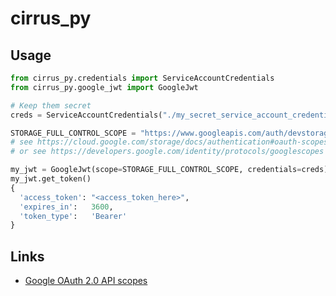 # cirrus_py

## Usage
```python
from cirrus_py.credentials import ServiceAccountCredentials
from cirrus_py.google_jwt import GoogleJwt

# Keep them secret
creds = ServiceAccountCredentials("./my_secret_service_account_credentials.json")

STORAGE_FULL_CONTROL_SCOPE = "https://www.googleapis.com/auth/devstorage.full_control"
# see https://cloud.google.com/storage/docs/authentication#oauth-scopes for more examples
# or see https://developers.google.com/identity/protocols/googlescopes for many, many examples

my_jwt = GoogleJwt(scope=STORAGE_FULL_CONTROL_SCOPE, credentials=creds)
my_jwt.get_token()
{
  'access_token': "<access_token_here>",
  'expires_in':   3600,
  'token_type':   'Bearer'
}
```

## Links

  + [Google OAuth 2.0 API scopes](https://developers.google.com/identity/protocols/googlescopes)